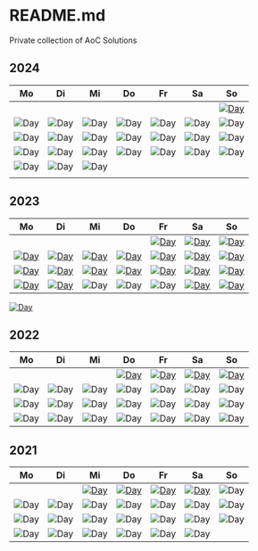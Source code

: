 # README.md

Private collection of AoC Solutions


## 2024

|Mo|Di|Mi|Do|Fr|Sa|So|
|-|-|-|-|-|-|-|
|||||||[![Day](https://badgen.net/badge/01/%E2%98%85%E2%98%85/green)](2024/01)|
|![Day](https://badgen.net/badge/02/%E2%98%86%E2%98%86/gray)|![Day](https://badgen.net/badge/03/%E2%98%86%E2%98%86/gray)|![Day](https://badgen.net/badge/04/%E2%98%86%E2%98%86/gray)|![Day](https://badgen.net/badge/05/%E2%98%86%E2%98%86/gray)|![Day](https://badgen.net/badge/06/%E2%98%86%E2%98%86/gray)|![Day](https://badgen.net/badge/07/%E2%98%86%E2%98%86/gray)|![Day](https://badgen.net/badge/08/%E2%98%86%E2%98%86/gray)|
|![Day](https://badgen.net/badge/09/%E2%98%86%E2%98%86/gray)|![Day](https://badgen.net/badge/10/%E2%98%86%E2%98%86/gray)|![Day](https://badgen.net/badge/11/%E2%98%86%E2%98%86/gray)|![Day](https://badgen.net/badge/12/%E2%98%86%E2%98%86/gray)|![Day](https://badgen.net/badge/13/%E2%98%86%E2%98%86/gray)|![Day](https://badgen.net/badge/14/%E2%98%86%E2%98%86/gray)|![Day](https://badgen.net/badge/15/%E2%98%86%E2%98%86/gray)|
|![Day](https://badgen.net/badge/16/%E2%98%86%E2%98%86/gray)|![Day](https://badgen.net/badge/17/%E2%98%86%E2%98%86/gray)|![Day](https://badgen.net/badge/18/%E2%98%86%E2%98%86/gray)|![Day](https://badgen.net/badge/19/%E2%98%86%E2%98%86/gray)|![Day](https://badgen.net/badge/20/%E2%98%86%E2%98%86/gray)|![Day](https://badgen.net/badge/21/%E2%98%86%E2%98%86/gray)|![Day](https://badgen.net/badge/22/%E2%98%86%E2%98%86/gray)|
|![Day](https://badgen.net/badge/23/%E2%98%86%E2%98%86/gray)|![Day](https://badgen.net/badge/24/%E2%98%86%E2%98%86/gray)|![Day](https://badgen.net/badge/25/%E2%98%86%E2%98%86/gray)|
||||||||


## 2023

|Mo|Di|Mi|Do|Fr|Sa|So|
|-|-|-|-|-|-|-|
|||||[![Day](https://badgen.net/badge/01/%E2%98%85%E2%98%85/green)](2023/d01)|[![Day](https://badgen.net/badge/02/%E2%98%85%E2%98%85/green)](2023/d02)|[![Day](https://badgen.net/badge/03/%E2%98%85%E2%98%85/green)](2023/d03)|
|[![Day](https://badgen.net/badge/04/%E2%98%85%E2%98%85/green)](2023/d04)|[![Day](https://badgen.net/badge/05/%E2%98%85%E2%98%85/green)](2023/d05)|[![Day](https://badgen.net/badge/06/%E2%98%85%E2%98%85/green)](2023/d06)|[![Day](https://badgen.net/badge/07/%E2%98%85%E2%98%85/green)](2023/d07)|[![Day](https://badgen.net/badge/08/%E2%98%85%E2%98%85/green)](2023/d08)|[![Day](https://badgen.net/badge/09/%E2%98%85%E2%98%85/green)](2023/d09)|[![Day](https://badgen.net/badge/10/%E2%98%85%E2%98%85/green)](2023/d10)|
|[![Day](https://badgen.net/badge/11/%E2%98%85%E2%98%85/green)](2023/d11)|[![Day](https://badgen.net/badge/12/%E2%98%85%E2%98%85/green)](2023/d12)|[![Day](https://badgen.net/badge/13/%E2%98%85%E2%98%85/green)](2023/d13)|[![Day](https://badgen.net/badge/14/%E2%98%85%E2%98%85/green)](2023/d14)|[![Day](https://badgen.net/badge/15/%E2%98%85%E2%98%85/green)](2023/d15)|[![Day](https://badgen.net/badge/16/%E2%98%85%E2%98%85/green)](2023/d16)|[![Day](https://badgen.net/badge/17/%E2%98%85%E2%98%85/green)](2023/d17)|
|[![Day](https://badgen.net/badge/18/%E2%98%85%E2%98%85/green)](2023/d18)|[![Day](https://badgen.net/badge/19/%E2%98%85%E2%98%85/green)](2023/d19)|![Day](https://badgen.net/badge/20/%E2%98%86%E2%98%86/gray)|![Day](https://badgen.net/badge/21/%E2%98%86%E2%98%86/gray)|![Day](https://badgen.net/badge/22/%E2%98%86%E2%98%86/gray)|[![Day](https://badgen.net/badge/23/%E2%98%85%E2%98%85/green)](2023/d23)|[![Day](https://badgen.net/badge/24/%E2%98%85%E2%98%85/green)](2023/d24)|
[![Day](https://badgen.net/badge/25/%E2%98%85%E2%98%86/yellow)](2023/d25)


## 2022

|Mo|Di|Mi|Do|Fr|Sa|So|
|-|-|-|-|-|-|-|
||||[![Day](https://badgen.net/badge/01/%E2%98%85%E2%98%85/green)](2022/01)|[![Day](https://badgen.net/badge/02/%E2%98%85%E2%98%85/green)](2022/02)|[![Day](https://badgen.net/badge/03/%E2%98%85%E2%98%85/green)](2022/03)|[![Day](https://badgen.net/badge/04/%E2%98%85%E2%98%85/green)](2022/04)|
|![Day](https://badgen.net/badge/05/%E2%98%86%E2%98%86/gray)|![Day](https://badgen.net/badge/06/%E2%98%86%E2%98%86/gray)|![Day](https://badgen.net/badge/07/%E2%98%86%E2%98%86/gray)|![Day](https://badgen.net/badge/08/%E2%98%86%E2%98%86/gray)|![Day](https://badgen.net/badge/09/%E2%98%86%E2%98%86/gray)|![Day](https://badgen.net/badge/10/%E2%98%86%E2%98%86/gray)|![Day](https://badgen.net/badge/11/%E2%98%86%E2%98%86/gray)|
|![Day](https://badgen.net/badge/12/%E2%98%86%E2%98%86/gray)|![Day](https://badgen.net/badge/13/%E2%98%86%E2%98%86/gray)|![Day](https://badgen.net/badge/14/%E2%98%86%E2%98%86/gray)|![Day](https://badgen.net/badge/15/%E2%98%86%E2%98%86/gray)|![Day](https://badgen.net/badge/16/%E2%98%86%E2%98%86/gray)|![Day](https://badgen.net/badge/17/%E2%98%86%E2%98%86/gray)|![Day](https://badgen.net/badge/18/%E2%98%86%E2%98%86/gray)|
|![Day](https://badgen.net/badge/19/%E2%98%86%E2%98%86/gray)|![Day](https://badgen.net/badge/20/%E2%98%86%E2%98%86/gray)|![Day](https://badgen.net/badge/21/%E2%98%86%E2%98%86/gray)|![Day](https://badgen.net/badge/22/%E2%98%86%E2%98%86/gray)|![Day](https://badgen.net/badge/23/%E2%98%86%E2%98%86/gray)|![Day](https://badgen.net/badge/24/%E2%98%86%E2%98%86/gray)|![Day](https://badgen.net/badge/25/%E2%98%86%E2%98%86/gray)|


## 2021

|Mo|Di|Mi|Do|Fr|Sa|So|
|-|-|-|-|-|-|-|
|||[![Day](https://badgen.net/badge/01/%E2%98%85%E2%98%85/green)](2021/01)|[![Day](https://badgen.net/badge/02/%E2%98%85%E2%98%85/green)](2021/02)|[![Day](https://badgen.net/badge/03/%E2%98%85%E2%98%85/green)](2021/03)|[![Day](https://badgen.net/badge/04/%E2%98%85%E2%98%85/green)](2021/04)|![Day](https://badgen.net/badge/05/%E2%98%85%E2%98%85/green)|
|![Day](https://badgen.net/badge/06/%E2%98%85%E2%98%85/green)|![Day](https://badgen.net/badge/07/%E2%98%85%E2%98%86/yellow)|![Day](https://badgen.net/badge/08/%E2%98%86%E2%98%86/gray)|![Day](https://badgen.net/badge/09/%E2%98%86%E2%98%86/gray)|![Day](https://badgen.net/badge/10/%E2%98%86%E2%98%86/gray)|![Day](https://badgen.net/badge/11/%E2%98%86%E2%98%86/gray)|![Day](https://badgen.net/badge/12/%E2%98%86%E2%98%86/gray)|
|![Day](https://badgen.net/badge/13/%E2%98%86%E2%98%86/gray)|![Day](https://badgen.net/badge/14/%E2%98%86%E2%98%86/gray)|![Day](https://badgen.net/badge/15/%E2%98%86%E2%98%86/gray)|![Day](https://badgen.net/badge/16/%E2%98%86%E2%98%86/gray)|![Day](https://badgen.net/badge/17/%E2%98%86%E2%98%86/gray)|![Day](https://badgen.net/badge/18/%E2%98%86%E2%98%86/gray)|![Day](https://badgen.net/badge/19/%E2%98%86%E2%98%86/gray)|
|![Day](https://badgen.net/badge/20/%E2%98%86%E2%98%86/gray)|![Day](https://badgen.net/badge/21/%E2%98%86%E2%98%86/gray)|![Day](https://badgen.net/badge/22/%E2%98%86%E2%98%86/gray)|![Day](https://badgen.net/badge/23/%E2%98%86%E2%98%86/gray)|![Day](https://badgen.net/badge/24/%E2%98%86%E2%98%86/gray)|![Day](https://badgen.net/badge/25/%E2%98%86%E2%98%86/gray)|